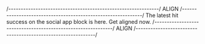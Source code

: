 /*-------------------------------------------------------------*/
							ALIGN
/*-------------------------------------------------------------*/
	The latest hit success on the social app block is here. 
						Get aligned now.
/*-------------------------------------------------------------*/
							ALIGN
/*-------------------------------------------------------------*/